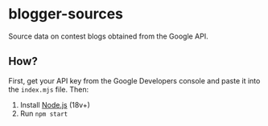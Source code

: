 # blogger-sources

Source data on contest blogs obtained from the Google API.

## How?

First, get your API key from the Google Developers console and paste it into the `index.mjs` file. Then:

1. Install [Node.js](https://nodejs.org) (18v+)
2. Run `npm start`

